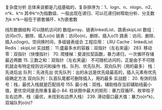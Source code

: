 复杂度分析
    总体来说都是几组基础的，复杂排序为：1、logn、n、nlogn、n2、n^k、k^n
        其中k^n为指数级、一般出现在递归、可以花递归树帮助分析、分支数为k
        n^k一般在于嵌套循环、k为嵌套数

线形数据结构
    可以随机访问的
        数组array、链表linkedList、跳表skipList
            数组：访问o(1)，删除、插入o(n)
            链表：访问o(n)，删除、插入o(1)
            跳表：访问、删除、插入o(logn)。空间换时间，多级链表组合
            工程应用：
                LRU Cache：linkedList
                Redis：skipList
            实战题：
                11.盛最多水的容器：双指针（左右夹逼）
                283. 移动零：双指针（快慢指针）
                70. 爬楼梯：斐波拉契函数，暴力递归，一次循环存储最近两数
                15. 三数之和：双指针（左右夹逼）
    不可随机访问的，正是由于不可随机就会有特定规则访问和操作
        栈、队列、优先队列、双向队列（用的最多）
            栈：先进后出
            队列：先进先出
            优先队列：出的永远是优先级最高的，插入元素有优先级确定方法
            双向队列：队首队尾都可删除插入，用的最多
            实战题：
                20. 有效的括号：栈，最优入栈就是匹配括号
                155. 最小栈：双栈，辅助栈存当前辅助线最小值，更优空间是去除重复最小
                84. 柱状图中最大的矩形：暴力双循环、枚举柱子左右边界、栈（最优，未找到右边界入栈）
                239. 滑动窗口最大值：暴力o(n*k)，双端队列o(n)?
        
    